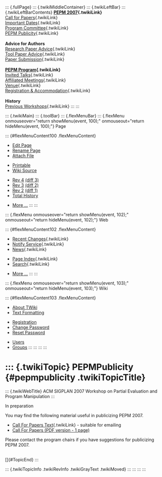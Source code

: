 ::: {.fullPage}
::: {.twikiMiddleContainer}
::: {.twikiLeftBar}
::: {.twikiLeftBarContents}
**[PEPM 2007](WebHome){.twikiLink}**\
[Call for Papers](CallForPapers){.twikiLink}\
[Important Dates](ImportantDates){.twikiLink}\
[Program Committee](ProgramCommittee){.twikiLink}\
[PEPM Publicity](PEPMPublicity){.twikiLink}\
\
**Advice for Authors**\
[Research Paper Advice](ResearchPaperAdvice){.twikiLink}\
[Tool Paper Advice](ToolPaperAdvice){.twikiLink}\
[Paper Submission](PaperSubmission){.twikiLink}\
\
**[PEPM Program](PEPMProgram){.twikiLink}**\
[Invited Talks](InvitedTalks){.twikiLink}\
[Affiliated Meetings](AffiliatedMeetings){.twikiLink}\
[Venue](WorkshopVenue){.twikiLink}\
[Registration & Accommodation](RegistrationAndAccomodation){.twikiLink}\
\
**History**\
[Previous Workshops](PreviousWorkshops){.twikiLink}
:::
:::

::: {.twikiMain}
::: {.toolBar}
::: {.flexMenuBar}
::: {.flexMenu onmouseover="return showMenu(event, 100);" onmouseout="return hideMenu(event, 100);"}
Page

::: {#flexMenuContent100 .flexMenuContent}
-   [Edit
    Page](http://www.program-transformation.org/edit/PEPM07/PEPMPublicity?t=1536827643)
-   [Rename
    Page](http://www.program-transformation.org/rename/PEPM07/PEPMPublicity)
-   [Attach
    File](http://www.program-transformation.org/attach/PEPM07/PEPMPublicity)

<!-- -->

-   [Printable](http://www.program-transformation.org/view/PEPM07/PEPMPublicity?skin=print.pattern)
-   [Wiki
    Source](http://www.program-transformation.org/view/PEPM07/PEPMPublicity?skin=text&raw=on&contenttype=text/plain)

<!-- -->

-   [Rev
    4](http://www.program-transformation.org/view/PEPM07/PEPMPublicity?rev=1.4)
    [(diff 3)](http://www.program-transformation.org/rdiff/PEPM07/PEPMPublicity?rev1=1.4&rev2=1.3)
-   [Rev
    3](http://www.program-transformation.org/view/PEPM07/PEPMPublicity?rev=1.3)
    [(diff 2)](http://www.program-transformation.org/rdiff/PEPM07/PEPMPublicity?rev1=1.3&rev2=1.2)
-   [Rev
    2](http://www.program-transformation.org/view/PEPM07/PEPMPublicity?rev=1.2)
    [(diff 1)](http://www.program-transformation.org/rdiff/PEPM07/PEPMPublicity?rev1=1.2&rev2=1.1)
-   [Total
    History](http://www.program-transformation.org/rdiff/PEPM07/PEPMPublicity)

<!-- -->

-   [More
    \...](http://www.program-transformation.org/oops/PEPM07/PEPMPublicity?template=oopsmore&param1=1.4&param2=1.4)
:::
:::

::: {.flexMenu onmouseover="return showMenu(event, 102);" onmouseout="return hideMenu(event, 102);"}
Web

::: {#flexMenuContent102 .flexMenuContent}
-   [Recent Changes](WebChanges){.twikiLink}
-   [Notify Service](WebNotify){.twikiLink}
-   [News](WebNews){.twikiLink}

<!-- -->

-   [Page Index](WebIndex){.twikiLink}
-   [Search](WebSearch){.twikiLink}

<!-- -->

-   [More
    \...](http://www.program-transformation.org/oops/PEPM07/PEPMPublicity?template=oopsmore&param1=1.4&param2=1.4)
:::
:::

::: {.flexMenu onmouseover="return showMenu(event, 103);" onmouseout="return hideMenu(event, 103);"}
Wiki

::: {#flexMenuContent103 .flexMenuContent}
-   [About
    TWiki](http://www.program-transformation.org/view/TWiki/WebHome)
-   [Text
    Formatting](http://www.program-transformation.org/view/TWiki/TextFormattingRules)

<!-- -->

-   [Registration](http://www.program-transformation.org/view/TWiki/TWikiRegistration)
-   [Change
    Password](http://www.program-transformation.org/view/TWiki/ChangePassword)
-   [Reset
    Password](http://www.program-transformation.org/view/TWiki/ResetPassword)

<!-- -->

-   [Users](http://www.program-transformation.org/view/Main/TWikiUsers)
-   [Groups](http://www.program-transformation.org/view/Main/TWikiGroups)
:::
:::
:::
:::

::: {.twikiTopic}
PEPMPublicity {#pepmpublicity .twikiTopicTitle}
=============

::: {.twikiWebTitle}
ACM SIGPLAN 2007 Workshop on Partial Evaluation and Program Manipulation
:::

In preparation

You may find the following material useful in publicizing PEPM 2007.

-   [Call For Papers Text](CallForPapersText){.twikiLink} - suitable for
    emailing
-   [Call For Papers (PDF version - 1
    page)](../pub/PEPM07/PEPMPublicity/PEPM07-CFP.pdf)

Please contact the program chairs if you have suggestions for
publicizing PEPM 2007.

\
[]{#TopicEnd}
:::

::: {.twikiTopicInfo .twikiRevInfo .twikiGrayText .twikiMoved}
:::
:::
:::
:::
